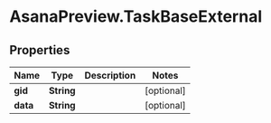 # AsanaPreview.TaskBaseExternal

## Properties

Name | Type | Description | Notes
------------ | ------------- | ------------- | -------------
**gid** | **String** |  | [optional] 
**data** | **String** |  | [optional] 


